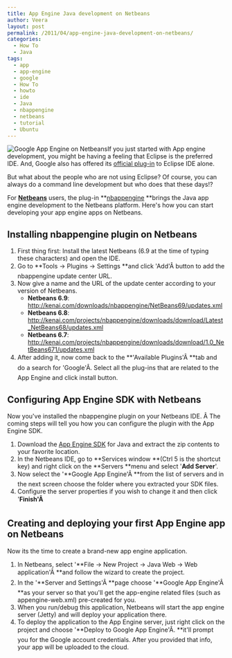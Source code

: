 ```yaml
---
title: App Engine Java development on Netbeans
author: Veera
layout: post
permalink: /2011/04/app-engine-java-development-on-netbeans/
categories:
  - How To
  - Java
tags:
  - app
  - app-engine
  - google
  - How To
  - howto
  - ide
  - Java
  - nbappengine
  - netbeans
  - tutorial
  - Ubuntu
---
```


![Google App Engine on Netbeans][1]If you just started with App engine development, you might be having a feeling that Eclipse is the preferred IDE. And, Google also has offered its [official plug-in][2] to Eclipse IDE alone.

 [1]: http://veerasundar.com/img/2011/04/nb.png "Google App Engine on Netbeans"
 [2]: http://code.google.com/appengine/docs/java/tools/eclipse.html "It's easy to use the Eclipse development environment to develop your Java App Engine application, just as you can to develop any other servlet-based web application. With the Google Plugin for Eclipse, it's even easier. The plugin lets you create, test and upload App Engine applications from within Eclipse."

But what about the people who are not using Eclipse? Of course, you can always do a command line development but who does that these days!?

For **[Netbeans][3]** users, the plug-in **[nbappengine][4] **brings the Java app engine development to the Netbeans platform. Here's how you can start developing your app engine apps on Netbeans.

 [3]: http://netbeans.org/
 [4]: http://kenai.com/projects/nbappengine/pages/Home "Plugin enables J2EE development web modules on Google App Engine."

## Installing nbappengine plugin on Netbeans

1.  First thing first: Install the latest Netbeans (6.9 at the time of typing these characters) and open the IDE.
2.  Go to **Tools -> Plugins -> Settings **and click 'Add'Â button to add the nbappengine update center URL.
3.  Now give a name and the URL of the update center according to your version of Netbeans. 
    *   **Netbeans 6.9**: http://kenai.com/downloads/nbappengine/NetBeans69/updates.xml
    *   **Netbeans 6.8**: http://kenai.com/projects/nbappengine/downloads/download/Latest_NetBeans68/updates.xml
    *   **Netbeans 6.7**: http://kenai.com/projects/nbappengine/downloads/download/1.0_NetBeans671/updates.xml
4.  After adding it, now come back to the **'Available Plugins'Â **tab and do a search for 'Google'Â. Select all the plug-ins that are related to the App Engine and click install button.

## Configuring App Engine SDK with Netbeans

Now you've installed the nbappengine plugin on your Netbeans IDE. Â The coming steps will tell you how you can configure the plugin with the App Engine SDK.

1.  Download the [App Engine SDK][5] for Java and extract the zip contents to your favorite location.
2.  In the Netbeans IDE, go to **Services window **(Ctrl 5 is the shortcut key) and right click on the **Servers **menu and select '**Add Server**'.
3.  Now select the '**Google App Engine'Â **from the list of servers and in the next screen choose the folder where you extracted your SDK files.
4.  Configure the server properties if you wish to change it and then click '**Finish'Â**

 [5]: http://code.google.com/appengine/downloads.html#Google_App_Engine_SDK_for_Java

## Creating and deploying your first App Engine app on Netbeans

Now its the time to create a brand-new app engine application.

1.  In Netbeans, select '**File -> New Project -> Java Web -> Web application'Â **and follow the wizard to create the project.
2.  In the '**Server and Settings'Â **page choose '**Google App Engine'Â **as your server so that you'll get the app-engine related files (such as appengine-web.xml) pre-created for you.
3.  When you run/debug this application, Netbeans will start the app engine server (Jetty) and will deploy your application there.
4.  To deploy the application to the App Engine server, just right click on the project and choose '**Deploy to Google App Engine'Â. **it'll prompt you for the Google account credentials. After you provided that info, your app will be uploaded to the cloud.